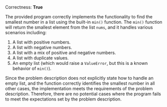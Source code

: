 Correctness: **True**

The provided program correctly implements the functionality to find the smallest number in a list using the built-in `min()` function. The `min()` function will return the smallest element from the list `nums`, and it handles various scenarios including:

1. A list with positive numbers.
2. A list with negative numbers.
3. A list with a mix of positive and negative numbers.
4. A list with duplicate values.
5. An empty list (which would raise a `ValueError`, but this is a known behavior of `min()`).

Since the problem description does not explicitly state how to handle an empty list, and the function correctly identifies the smallest number in all other cases, the implementation meets the requirements of the problem description. Therefore, there are no potential cases where the program fails to meet the expectations set by the problem description.